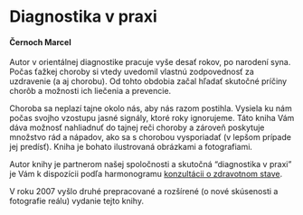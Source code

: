 Diagnostika v praxi
===================

#### Černoch Marcel

Autor v orientálnej diagnostike pracuje vyše desať rokov, po narodení syna.
Počas ťažkej choroby si vtedy uvedomil vlastnú zodpovednosť za uzdravenie (a aj
chorobu). Od tohto obdobia začal hľadať skutočné príčiny chorôb a možnosti ich
liečenia a prevencie.

Choroba sa neplazí tajne okolo nás, aby nás razom postihla. Vysiela ku nám počas
svojho vzostupu jasné signály, ktoré roky ignorujeme. Táto kniha Vám dáva
možnosť nahliadnuť do tajnej reči choroby a zároveň poskytuje množstvo rád a
nápadov, ako sa s chorobou vysporiadať (v lepšom prípade jej predísť). Kniha je
bohato ilustrovaná obrázkami a fotografiami.

Autor knihy je partnerom našej spoločnosti a skutočná “diagnostika v praxi” je
Vám k dispozícii podľa harmonogramu [konzultácii o zdravotnom
stave](/sip/konzultacie).

V roku 2007 vyšlo druhé prepracované a rozšírené (o nové skúsenosti a fotografie
reálu) vydanie tejto knihy.

